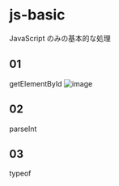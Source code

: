 # js-basic
JavaScript のみの基本的な処理
## 01
getElementById
![image](https://user-images.githubusercontent.com/1501327/129836056-bb8bca7d-0681-481e-82d7-85440e01dac7.png)

## 02
parseInt
## 03
typeof

